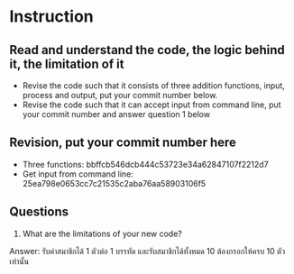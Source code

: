 ﻿# Instruction

## Read and understand the code, the logic behind it, the limitation of it
* Revise the code such that it consists of three addition functions, input, process and output, put your commit number below.
* Revise the code such that it can accept input from command line, put your commit number and answer question 1 below

## Revision, put your commit number here
* Three functions: bbffcb546dcb444c53723e34a62847107f2212d7
* Get input from command line: 25ea798e0653cc7c21535c2aba76aa58903106f5

## Questions
1. What are the limitations of your new code?

Answer: รับค่าสมาชิกได้ 1 ตัวต่อ 1 บรรทัด และรับสมาชิกได้ทั้งหมด 10 ต้องกรอกให้ครบ 10 ตัวเท่านั้น